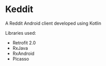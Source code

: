 # Keddit
A Reddit Android client developed using Kotlin

Libraries used:
- Retrofit 2.0
- RxJava
- RxAndroid
- Picasso

